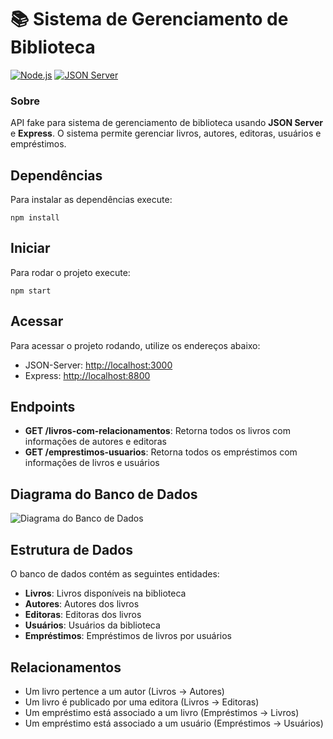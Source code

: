 # 📚 Sistema de Gerenciamento de Biblioteca

[![Node.js](https://img.shields.io/badge/Node.js-18+-green.svg)](https://nodejs.org/)
[![JSON Server](https://img.shields.io/badge/JSON_Server-0.17+-blue.svg)](https://github.com/typicode/json-server)

### Sobre 

API fake para sistema de gerenciamento de biblioteca usando **JSON Server** e **Express**. O sistema permite gerenciar livros, autores, editoras, usuários e empréstimos.

## Dependências 

Para instalar as dependências execute:
```
npm install
```

## Iniciar 

Para rodar o projeto execute:
```
npm start
```

## Acessar 
Para acessar o projeto rodando, utilize os endereços abaixo:

- JSON-Server: [http://localhost:3000](http://localhost:3000)
- Express: [http://localhost:8800](http://localhost:8800)

## Endpoints

- **GET /livros-com-relacionamentos**: Retorna todos os livros com informações de autores e editoras
- **GET /emprestimos-usuarios**: Retorna todos os empréstimos com informações de livros e usuários

## Diagrama do Banco de Dados
![Diagrama do Banco de Dados](https://dbdiagram.io/embed/67f9886a4f7afba1844ce5f7)

## Estrutura de Dados

O banco de dados contém as seguintes entidades:

- **Livros**: Livros disponíveis na biblioteca
- **Autores**: Autores dos livros
- **Editoras**: Editoras dos livros
- **Usuários**: Usuários da biblioteca
- **Empréstimos**: Empréstimos de livros por usuários

## Relacionamentos

- Um livro pertence a um autor (Livros -> Autores)
- Um livro é publicado por uma editora (Livros -> Editoras)
- Um empréstimo está associado a um livro (Empréstimos -> Livros)
- Um empréstimo está associado a um usuário (Empréstimos -> Usuários)
